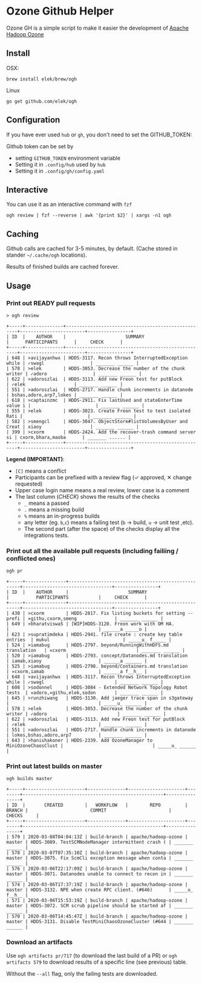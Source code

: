 # Ozone Github Helper

Ozone GH is a simple script to make it easier the development of [Apache Hadoop Ozone](https://hadoop.apache.org/ozone)


## Install

OSX:

```
brew install elek/brew/ogh
```

Linux

```
go get github.com/elek/ogh
```


## Configuration

If you have ever used `hub` or `gh`, you don't need to set the GITHUB_TOKEN:

Github token can be set by

 * setting `GITHUB_TOKEN` environment variable
 * Setting it in `.config/hub` used by `hub`
 * Setting it in `.config/gh/config.yaml`

## Interactive

You can use it as an interactive command with `fzf`

```
ogh review | fzf --reverse | awk '{print $2}' | xargs -n1 ogh
```

## Caching

Github calls are cached for 3-5 minutes, by default. (Cache stored in stander `~/.cache/ogh` locations).

Results of finished builds are cached forever.

## Usage

### Print out READY pull requests

```
> ogh review

+-----+--------------+----------------------------------------------------+------------------------+----------------+
| ID  |    AUTHOR    |                      SUMMARY                       |      PARTICIPANTS      |     CHECK      |
+-----+--------------+----------------------------------------------------+------------------------+----------------+
| 648 | >avijayanhwx | HDDS-3117. Recon throws InterruptedException while | ✓swagl                 | _______ ______ |
| 578 | >elek        | HDDS-3053. Decrease the number of the chunk writer | ✓adoro                 | _______ ______ |
| 622 | >adoroszlai  | HDDS-3113. Add new Freon test for putBlock         | ✓elek                  | _______ ______ |
| 551 | >adoroszlai  | HDDS-2717. Handle chunk increments in datanode     | bshas,adoro,arp7,lokes | _______ ______ |
| 618 | >captainzmc  | HDDS-2911. Fix lastUsed and stateEnterTime value i |                        | _______ ______ |
| 555 | >elek        | HDDS-3023. Create Freon test to test isolated Rati |                        | _______ ______ |
| 582 | >smengcl     | HDDS-3047. ObjectStore#listVolumesByUser and Creat | xiaoy                  | _______ ______ |
| 399 | >cxorm       | HDDS-2424. Add the recover-trash command server si | cxorm,bhara,maoba      | _______ ...... |
+-----+--------------+----------------------------------------------------+------------------------+----------------+
```

**Legend (IMPORTANT)**: 

 * `[C]` means a conflict
 *  Participants can be prefixed with a review flag (✓ approved, ✕ change requested)
   * Upper case login name means a real review, lower case is a comment
 * The last column (*CHECK*) shows the results of the checks
   * `_` means a passed
   * `.` means a missing build
   * `%` means an in-progress builds
   * any letter (eg. `b`,`c`) means a failing test (`b` -> build, `u` -> unit test ,etc). 
   * The second part (after the space) of the checks display all the integrations tests. 

### Print out all the available pull requests (including failiing / conflicted ones)

```
ogh pr

+-----+---------------+----------------------------------------------------+---------------------------------+----------------+
| ID  |    AUTHOR     |                      SUMMARY                       |          PARTICIPANTS           |     CHECK      |
+-----+---------------+----------------------------------------------------+---------------------------------+----------------+
| 430 | >cxorm        | HDDS-2817. Fix listing buckets for setting --prefi | ✕githu,cxorm,smeng              | _______ ______ |
| 649 | >bharatviswa5 | [WIP]HDDS-3120. Freon work with OM HA.             |                                 | ______a _____o |
| 623 | >supratimdeka | HDDS-2941. file create : create key table entries  | mukul                           | _____u_ f_____ |
| 524 | >iamabug      | HDDS-2797. beyond/RunningWithHDFS.md translation   | ✕cxorm                          | _______ ______ |
| 520 | >iamabug      | HDDS-2793. concept/Datanodes.md translation        | iamab,xiaoy                     | ______a ______ |
| 525 | >iamabug      | HDDS-2798. beyond/Containers.md translation        | ✕cxorm,iamab                    | ______a f__h__ |
| 648 | >avijayanhwx  | HDDS-3117. Recon throws InterruptedException while | ✓swagl                          | _______ ______ |
| 608 | >sodonnel     | HDDS-3084 - Extended Network Topology Robot tests  | ✕adoro,✕githu,elek,sodon       | _______ ______ |
| 645 | >runzhiwang   | HDDS-3130. Add jaeger trace span in s3gateway      |                                 | _____u_ ______ |
| 578 | >elek         | HDDS-3053. Decrease the number of the chunk writer | ✓adoro                          | _______ ______ |
| 622 | >adoroszlai   | HDDS-3113. Add new Freon test for putBlock         | ✓elek                           | _______ ______ |
| 551 | >adoroszlai   | HDDS-2717. Handle chunk increments in datanode     | lokes,bshas,adoro,arp7          | _______ ______ |
| 643 | >hanishakoner | HDDS-2339. Add OzoneManager to MiniOzoneChaosClust |                                 | _____u_ ______ |
```

### Print out latest builds on master

```
ogh builds master

+-----+----------------------+--------------+---------------------+--------+----------------------------------------------------+----------------+
| ID  |       CREATED        |   WORKFLOW   |        REPO         | BRANCH |                       COMMIT                       |     CHECKS     |
+-----+----------------------+--------------+---------------------+--------+----------------------------------------------------+----------------+
| 579 | 2020-03-08T04:04:13Z | build-branch | apache/hadoop-ozone | master | HDDS-3089. TestSCMNodeManager intermittent crash ( | _______ ______ |
| 578 | 2020-03-07T07:35:10Z | build-branch | apache/hadoop-ozone | master | HDDS-3075. Fix ScmCli exception message when conta | _______ ______ |
| 576 | 2020-03-06T22:17:09Z | build-branch | apache/hadoop-ozone | master | HDDS-3071. Datanodes unable to connect to recon in | _______ ______ |
| 574 | 2020-03-06T17:37:19Z | build-branch | apache/hadoop-ozone | master | HDDS-3132. NPE when create RPC client. (#646)      | _____u_ f__h__ |
| 571 | 2020-03-06T15:53:19Z | build-branch | apache/hadoop-ozone | master | HDDS-3072. SCM scrub pipeline should be started af | _______ ______ |
| 570 | 2020-03-06T14:45:47Z | build-branch | apache/hadoop-ozone | master | HDDS-3131. Disable TestMiniChaosOzoneCluster (#644 | _______ ______ |
```


### Download an artifacts

Use `ogh artifacts pr/717` (to download the last build of a PR) or `ogh artifacts 579` to download results of a specific line (see previous) table.

Without the `--all` flag, only the failing tests are downloaded.  

